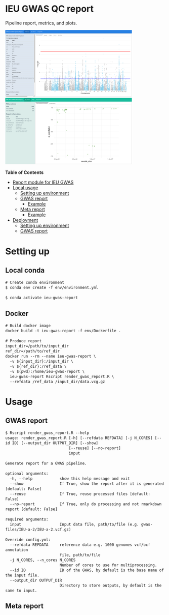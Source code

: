 # IEU GWAS QC report

Pipeline report, metrics, and plots.

<p float="centre">
  <img src="assets/mrbase-gwas-report.png" width="400" />
  <img src="assets/mrbase-meta-report.png" width="400" />
</p>

**Table of Contents**

- [Report module for IEU GWAS](#report-module-for-ieu-gwas)
- [Local usage](#local-usage)
    - [Setting up environment](#setting-up-environment)
    - [GWAS report](#gwas-report)
        - [Example](#example)
    - [Meta report](#meta-report)
        - [Example](#example-1)
- [Deployment](#deployment)
    - [Setting up environment](#setting-up-environment-1)
    - [GWAS report](#gwas-report-1)


# Setting up

## Local conda

```
# Create conda environment
$ conda env create -f env/environment.yml

$ conda activate ieu-gwas-report
```

## Docker

```
# Build docker image
docker build -t ieu-gwas-report -f env/Dockerfile .

# Produce report
input_dir=/path/to/input_dir
ref_dir=/path/to/ref_dir
docker run --rm --name ieu-gwas-report \
  -v ${input_dir}:/input_dir \
  -v ${ref_dir}:/ref_data \
  -v $(pwd):/home/ieu-gwas-report \
  ieu-gwas-report Rscript render_gwas_report.R \
  --refdata /ref_data /input_dir/data.vcg.gz
```

# Usage

## GWAS report

```
$ Rscript render_gwas_report.R --help
usage: render_gwas_report.R [-h] [--refdata REFDATA] [-j N_CORES] [--id ID] [--output_dir OUTPUT_DIR] [--show]
                            [--reuse] [--no-report]
                            input

Generate report for a GWAS pipeline.

optional arguments:
  -h, --help            show this help message and exit
  --show                If True, show the report after it is generated [default: False]
  --reuse               If True, reuse processed files [default: False]
  --no-report           If True, only do processing and not rmarkdown report [default: False]

required arguments:
  input                 Input data file, path/to/file (e.g. gwas-files/IEU-a-2/IEU-a-2.vcf.gz)

Override config.yml:
  --refdata REFDATA     reference data e.g. 1000 genomes vcf/bcf annotation
                        file, path/to/file
  -j N_CORES, --n_cores N_CORES
                        Number of cores to use for multiprocessing.
  --id ID               ID of the GWAS, by default is the base name of the input file.
  --output_dir OUTPUT_DIR
                        Directory to store outputs, by default is the same to input.
```

## Meta report

```
```
